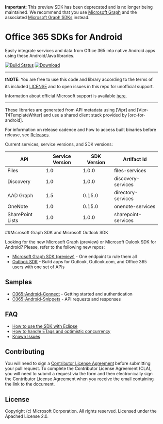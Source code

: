 **Important**: This preview SDK has been deprecated and is no longer being maintained. We recommend that you use [Microsoft Graph](https://graph.microsoft.com/) and the associated [Microsoft Graph SDKs](https://developer.microsoft.com/en-us/graph/code-samples-and-sdks) instead.

# Office 365 SDKs for Android

Easily integrate services and data from Office 365 into native Android apps using these Android/Java libraries.

[![Build Status](https://travis-ci.org/OfficeDev/Office-365-SDK-for-Android.svg?branch=master)](https://travis-ci.org/OfficeDev/Office-365-SDK-for-Android)
[![Download](https://api.bintray.com/packages/msopentech/Maven/Office-365-SDK-for-Android/images/download.svg)](https://bintray.com/msopentech/Maven/Office-365-SDK-for-Android/_latestVersion)

---

:exclamation:**NOTE**: You are free to use this code and library according to the terms of its included [LICENSE](/LICENSE) and to open issues in this repo for unofficial support.

Information about official Microsoft support is available [here][support-placeholder].

[support-placeholder]: https://support.microsoft.com/

---

These libraries are generated from API metadata using [Vipr] and [Vipr-T4TemplateWriter] and use a shared client stack provided by [orc-for-android].

For information on release cadence and how to access built binaries before release, see [Releases](https://github.com/OfficeDev/Office-365-SDK-for-Android/wiki/Releases).

Current services, service versions, and SDK versions:

|API|Service Version|SDK Version|Artifact Id|
|---|---------------|-----------|-----------|
|Files|1.0|1.0.0|files-services|
|Discovery|1.0|1.0.0|discovery-services|
|AAD Graph|1.5|0.15.0|directory-services|
|OneNote|1.0|0.15.0|onenote-services|
|SharePoint Lists|1.0|1.0.0|sharepoint-services|

##Microsoft Graph SDK and Microsoft Outlook SDK

Looking for the new Microsoft Graph (preview) or Microsoft Oulook SDK for Android?
Please, refer to the following new repos:

- [Microsoft Graph SDK (preview)] - One endpoint to rule them all
- [Outlook SDK] - Build apps for Outlook, Outlook.com, and Office 365 users with one set of APIs

[Microsoft Graph SDK (preview)]: https://github.com/OfficeDev/Microsoft-Graph-SDK-Android
[Outlook SDK]: https://github.com/OfficeDev/Outlook-SDK-Android

## Samples
- [O365-Android-Connect] - Getting started and authentication
- [O365-Android-Snippets] - API requests and responses

[O365-Android-Connect]: https://github.com/OfficeDev/O365-Android-Connect
[O365-Android-Snippets]: https://github.com/OfficeDev/O365-Android-Snippets

## FAQ
* [How to use the SDK with Eclipse](https://github.com/OfficeDev/Office-365-SDK-for-Android/wiki/Eclipse-build-instructions)
* [How to handle ETags and optimistic concurrency](https://github.com/OfficeDev/Office-365-SDK-for-Android/wiki/ETags-and-Optimistic-Concurrency)
* [Known Issues](https://github.com/OfficeDev/Office-365-SDK-for-Android/wiki/Known-Issues)

## Contributing
You will need to sign a [Contributor License Agreement](https://cla.microsoft.com/) before submitting your pull request. To complete the Contributor License Agreement (CLA), you will need to submit a request via the form and then electronically sign the Contributor License Agreement when you receive the email containing the link to the document.

## License
Copyright (c) Microsoft Corporation. All rights reserved. Licensed under the Apached License 2.0.
